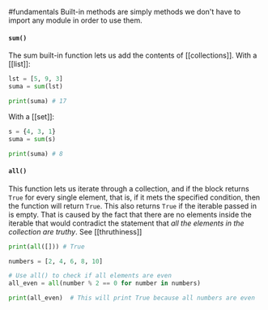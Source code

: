 #fundamentals 
Built-in methods are simply methods we don't have to import any module in order to use them. 

#### `sum()`
The sum built-in function lets us add the contents of  [[collections]]. With a [[list]]:
```python
lst = [5, 9, 3]
suma = sum(lst)

print(suma) # 17
```
With a [[set]]:

```python
s = {4, 3, 1}
suma = sum(s)

print(suma) # 8
```

#### `all()`
This function lets us iterate through a collection, and if the block returns `True` for every single element, that is, if it mets the specified condition, then the function will return `True`. This also returns `True` if the iterable passed in is empty. That is caused by the fact that there are no elements inside the iterable that would contradict the statement that _all the elements in the collection are truthy_. See [[thruthiness]]
```python
print(all([])) # True 
```

```python
numbers = [2, 4, 6, 8, 10]

# Use all() to check if all elements are even
all_even = all(number % 2 == 0 for number in numbers)

print(all_even)  # This will print True because all numbers are even

```
